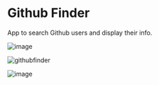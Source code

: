 # Github Finder

App to search Github users and display their info.

![image](https://user-images.githubusercontent.com/53001641/168230851-9132f064-c0f8-40d4-8cb6-d9b12748ebb1.png)

![githubfinder](https://user-images.githubusercontent.com/53001641/168232857-a2165cfa-f9c3-46a2-a58a-20f8a6f607ae.png)

![image](https://user-images.githubusercontent.com/53001641/168235264-80751a51-7175-44ab-9a9a-236e2917b355.png)
